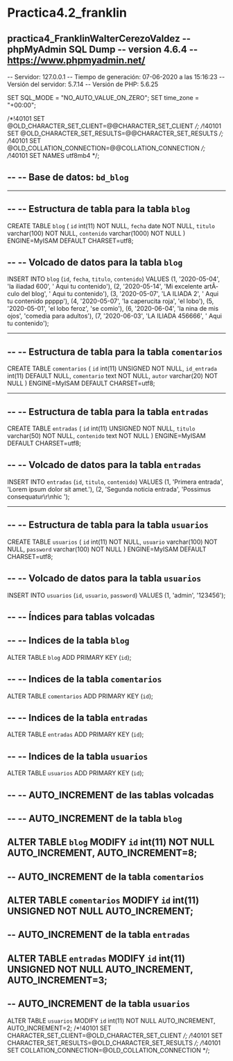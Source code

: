 # Practica4.2_franklin
practica4_FranklinWalterCerezoValdez
-- phpMyAdmin SQL Dump
-- version 4.6.4
-- https://www.phpmyadmin.net/
--
-- Servidor: 127.0.0.1
-- Tiempo de generación: 07-06-2020 a las 15:16:23
-- Versión del servidor: 5.7.14
-- Versión de PHP: 5.6.25

SET SQL_MODE = "NO_AUTO_VALUE_ON_ZERO";
SET time_zone = "+00:00";


/*!40101 SET @OLD_CHARACTER_SET_CLIENT=@@CHARACTER_SET_CLIENT */;
/*!40101 SET @OLD_CHARACTER_SET_RESULTS=@@CHARACTER_SET_RESULTS */;
/*!40101 SET @OLD_COLLATION_CONNECTION=@@COLLATION_CONNECTION */;
/*!40101 SET NAMES utf8mb4 */;

--
-- Base de datos: `bd_blog`
--

-- --------------------------------------------------------

--
-- Estructura de tabla para la tabla `blog`
--

CREATE TABLE `blog` (
  `id` int(11) NOT NULL,
  `fecha` date NOT NULL,
  `titulo` varchar(100) NOT NULL,
  `contenido` varchar(1000) NOT NULL
) ENGINE=MyISAM DEFAULT CHARSET=utf8;

--
-- Volcado de datos para la tabla `blog`
--

INSERT INTO `blog` (`id`, `fecha`, `titulo`, `contenido`) VALUES
(1, '2020-05-04', 'la iliadad 600', ' Aqui tu contenido'),
(2, '2020-05-14', 'Mi excelente artÃ­culo del blog', ' Aqui tu contenido'),
(3, '2020-05-07', 'LA ILIADA 2', ' Aqui tu contenido ppppp'),
(4, '2020-05-07', 'la caperucita roja', 'el lobo'),
(5, '2020-05-01', 'el lobo feroz', 'se comio'),
(6, '2020-06-04', 'la nina de mis ojos', 'comedia para adultos'),
(7, '2020-06-03', 'LA ILIADA 456666', ' Aqui tu contenido');

-- --------------------------------------------------------

--
-- Estructura de tabla para la tabla `comentarios`
--

CREATE TABLE `comentarios` (
  `id` int(11) UNSIGNED NOT NULL,
  `id_entrada` int(11) DEFAULT NULL,
  `comentario` text NOT NULL,
  `autor` varchar(20) NOT NULL
) ENGINE=MyISAM DEFAULT CHARSET=utf8;

-- --------------------------------------------------------

--
-- Estructura de tabla para la tabla `entradas`
--

CREATE TABLE `entradas` (
  `id` int(11) UNSIGNED NOT NULL,
  `titulo` varchar(50) NOT NULL,
  `contenido` text NOT NULL
) ENGINE=MyISAM DEFAULT CHARSET=utf8;

--
-- Volcado de datos para la tabla `entradas`
--

INSERT INTO `entradas` (`id`, `titulo`, `contenido`) VALUES
(1, 'Primera entrada', 'Lorem ipsum dolor sit amet.'),
(2, 'Segunda noticia entrada', 'Possimus consequatur\r\nhic ');

-- --------------------------------------------------------

--
-- Estructura de tabla para la tabla `usuarios`
--

CREATE TABLE `usuarios` (
  `id` int(11) NOT NULL,
  `usuario` varchar(100) NOT NULL,
  `password` varchar(100) NOT NULL
) ENGINE=MyISAM DEFAULT CHARSET=utf8;

--
-- Volcado de datos para la tabla `usuarios`
--

INSERT INTO `usuarios` (`id`, `usuario`, `password`) VALUES
(1, 'admin', '123456');

--
-- Índices para tablas volcadas
--

--
-- Indices de la tabla `blog`
--
ALTER TABLE `blog`
  ADD PRIMARY KEY (`id`);

--
-- Indices de la tabla `comentarios`
--
ALTER TABLE `comentarios`
  ADD PRIMARY KEY (`id`);

--
-- Indices de la tabla `entradas`
--
ALTER TABLE `entradas`
  ADD PRIMARY KEY (`id`);

--
-- Indices de la tabla `usuarios`
--
ALTER TABLE `usuarios`
  ADD PRIMARY KEY (`id`);

--
-- AUTO_INCREMENT de las tablas volcadas
--

--
-- AUTO_INCREMENT de la tabla `blog`
--
ALTER TABLE `blog`
  MODIFY `id` int(11) NOT NULL AUTO_INCREMENT, AUTO_INCREMENT=8;
--
-- AUTO_INCREMENT de la tabla `comentarios`
--
ALTER TABLE `comentarios`
  MODIFY `id` int(11) UNSIGNED NOT NULL AUTO_INCREMENT;
--
-- AUTO_INCREMENT de la tabla `entradas`
--
ALTER TABLE `entradas`
  MODIFY `id` int(11) UNSIGNED NOT NULL AUTO_INCREMENT, AUTO_INCREMENT=3;
--
-- AUTO_INCREMENT de la tabla `usuarios`
--
ALTER TABLE `usuarios`
  MODIFY `id` int(11) NOT NULL AUTO_INCREMENT, AUTO_INCREMENT=2;
/*!40101 SET CHARACTER_SET_CLIENT=@OLD_CHARACTER_SET_CLIENT */;
/*!40101 SET CHARACTER_SET_RESULTS=@OLD_CHARACTER_SET_RESULTS */;
/*!40101 SET COLLATION_CONNECTION=@OLD_COLLATION_CONNECTION */;
